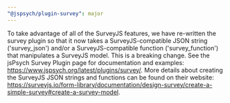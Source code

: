 ```yaml
---
"@jspsych/plugin-survey": major
---
```


To take advantage of all of the SurveyJS features, we have re-written the survey plugin so that it now takes a SurveyJS-compatible JSON string ('survey_json') and/or a SurveyJS-compatible function ('survey_function') that manipulates a SurveyJS model. This is a breaking change. See the jsPsych Survey Plugin page for documentation and examples: https://www.jspsych.org/latest/plugins/survey/. More details about creating the SurveyJS JSON strings and functions can be found on their website: https://surveyjs.io/form-library/documentation/design-survey/create-a-simple-survey#create-a-survey-model.
